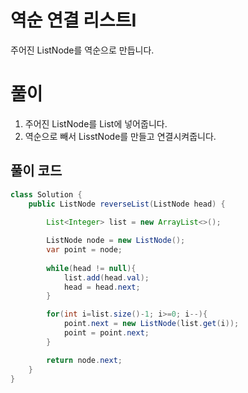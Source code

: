 # 역순 연결 리스트I
주어진 ListNode를 역순으로 만듭니다.


# 풀이
1. 주어진 ListNode를 List에 넣어줍니다.
2. 역순으로 빼서 LisstNode를 만들고 연결시켜줍니다.

## 풀이 코드
```java
class Solution {
    public ListNode reverseList(ListNode head) {
        
        List<Integer> list = new ArrayList<>();

        ListNode node = new ListNode();
        var point = node;
        
        while(head != null){
            list.add(head.val);
            head = head.next;
        }

        for(int i=list.size()-1; i>=0; i--){
            point.next = new ListNode(list.get(i));
            point = point.next;
        }

        return node.next;
    }
}
```
